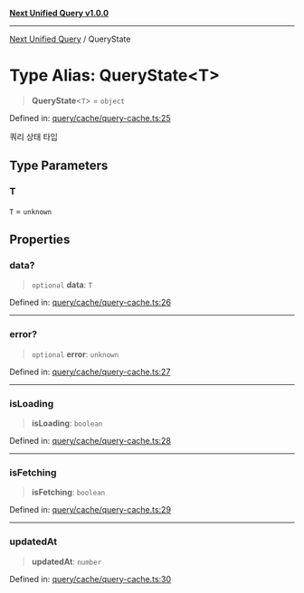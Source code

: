 [**Next Unified Query v1.0.0**](../README.md)

***

[Next Unified Query](../globals.md) / QueryState

# Type Alias: QueryState\<T\>

> **QueryState**\<`T`\> = `object`

Defined in: [query/cache/query-cache.ts:25](https://github.com/newExpand/next-unified-query/blob/main/packages/core/src/query/cache/query-cache.ts#L25)

쿼리 상태 타입

## Type Parameters

### T

`T` = `unknown`

## Properties

### data?

> `optional` **data**: `T`

Defined in: [query/cache/query-cache.ts:26](https://github.com/newExpand/next-unified-query/blob/main/packages/core/src/query/cache/query-cache.ts#L26)

***

### error?

> `optional` **error**: `unknown`

Defined in: [query/cache/query-cache.ts:27](https://github.com/newExpand/next-unified-query/blob/main/packages/core/src/query/cache/query-cache.ts#L27)

***

### isLoading

> **isLoading**: `boolean`

Defined in: [query/cache/query-cache.ts:28](https://github.com/newExpand/next-unified-query/blob/main/packages/core/src/query/cache/query-cache.ts#L28)

***

### isFetching

> **isFetching**: `boolean`

Defined in: [query/cache/query-cache.ts:29](https://github.com/newExpand/next-unified-query/blob/main/packages/core/src/query/cache/query-cache.ts#L29)

***

### updatedAt

> **updatedAt**: `number`

Defined in: [query/cache/query-cache.ts:30](https://github.com/newExpand/next-unified-query/blob/main/packages/core/src/query/cache/query-cache.ts#L30)

